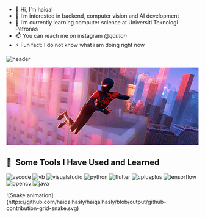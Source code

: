 - 👋 Hi, I’m haiqal
- 👀 I’m interested in backend, computer vision and AI development
- 🌱 I’m currently learning computer science at Universiti Teknologi Petronas
- 📫 You can reach me on instagram @_qaman_
- ⚡ Fun fact: I do not know what i am doing right now
<!---
haiqalhasly/haiqalhasly is a ✨ special ✨ repository because its `README.md` (this file) appears on your GitHub profile.
You can click the Preview link to take a look at your changes.
--->
![header](https://capsule-render.vercel.app/api?type=blur&color=gradient&height=300&section=header&text=Hi%20I'm%20Haiqal&fontSize=90)
<div align="center">
  <img src="https://github.com/haiqalhasly/haiqalhasly/blob/main/miles-morales-gif-7.gif" alt="Miles Morales GIF" />
</div>

<h2> 🚀 &nbsp;Some Tools I Have Used and Learned</h2>
<p align="left">
<img src="https://cdn.jsdelivr.net/gh/devicons/devicon/icons/vscode/vscode-original.svg" alt="vscode" width="45" height="45"/>
<img src="https://cdn.jsdelivr.net/gh/devicons/devicon@latest/icons/visualbasic/visualbasic-original.svg" alt="vb" width="45" height="45"/>
<img src="https://cdn.jsdelivr.net/gh/devicons/devicon@latest/icons/visualstudio/visualstudio-original.svg" alt="visualstudio" width="45" height="45"/>
<img src="https://cdn.jsdelivr.net/gh/devicons/devicon@latest/icons/python/python-original.svg" alt="python" width="45" height="45"/>
<img src="https://cdn.jsdelivr.net/gh/devicons/devicon@latest/icons/flutter/flutter-original.svg" alt="flutter" width="45" height="45"/>
<img src="https://cdn.jsdelivr.net/gh/devicons/devicon@latest/icons/cplusplus/cplusplus-original.svg" alt="cplusplus" width="45" height="45"/>
<img src="https://cdn.jsdelivr.net/gh/devicons/devicon@latest/icons/tensorflow/tensorflow-original.svg" alt="tensorflow" width="45" height="45"/>
<img src="https://cdn.jsdelivr.net/gh/devicons/devicon@latest/icons/opencv/opencv-original.svg" alt="opencv" width="45" height="45"/>
<img src="https://cdn.jsdelivr.net/gh/devicons/devicon@latest/icons/java/java-original.svg" alt="java" width="45" height="45"/>
</p>
![Snake animation](https://github.com/haiqalhasly/haiqalhasly/blob/output/github-contribution-grid-snake.svg)
